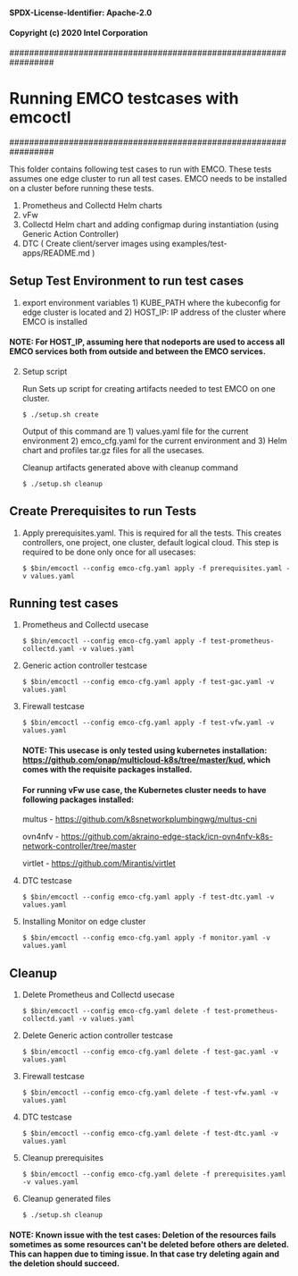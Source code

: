 #### SPDX-License-Identifier: Apache-2.0
#### Copyright (c) 2020 Intel Corporation

#################################################################
# Running EMCO testcases with emcoctl
#################################################################

This folder contains following test cases to run with EMCO. These tests assumes one edge cluster to run all test cases. EMCO needs to be installed on a cluster before running these tests.

1. Prometheus and Collectd Helm charts
2. vFw
3. Collectd Helm chart and adding configmap during instantiation (using Generic Action Controller)
4. DTC ( Create client/server images using examples/test-apps/README.md )

## Setup Test Environment to run test cases

1. export environment variables 1) KUBE_PATH where the kubeconfig for edge cluster is located and 2) HOST_IP: IP address of the cluster where EMCO is installed

#### NOTE: For HOST_IP, assuming here that nodeports are used to access all EMCO services both from outside and between the EMCO services.

2. Setup script

    Run Sets up script for creating artifacts needed to test EMCO on one cluster.

    `$ ./setup.sh create`

    Output of this command are 1) values.yaml file for the current environment 2) emco_cfg.yaml for the current environment and 3) Helm chart and profiles tar.gz files for all the usecases.

    Cleanup artifacts generated above with cleanup command

    `$ ./setup.sh cleanup`

## Create Prerequisites to run Tests
1. Apply prerequisites.yaml. This is required for all the tests. This creates controllers, one project, one cluster, default logical cloud. This step is required to be done only once for all usecases:

    `$ $bin/emcoctl --config emco-cfg.yaml apply -f prerequisites.yaml -v values.yaml`

## Running test cases

1. Prometheus and Collectd usecase

    `$ $bin/emcoctl --config emco-cfg.yaml apply -f test-prometheus-collectd.yaml -v values.yaml`

2. Generic action controller testcase

    `$ $bin/emcoctl --config emco-cfg.yaml apply -f test-gac.yaml -v values.yaml`

3. Firewall testcase

    `$ $bin/emcoctl --config emco-cfg.yaml apply -f test-vfw.yaml -v values.yaml`
    #### NOTE: This usecase is only tested using kubernetes installation: https://github.com/onap/multicloud-k8s/tree/master/kud, which comes with the requisite packages installed.
    #### For running vFw use case, the Kubernetes cluster needs to have following packages installed:
     multus - https://github.com/k8snetworkplumbingwg/multus-cni

     ovn4nfv - https://github.com/akraino-edge-stack/icn-ovn4nfv-k8s-network-controller/tree/master

     virtlet - https://github.com/Mirantis/virtlet

4. DTC testcase

    `$ $bin/emcoctl --config emco-cfg.yaml apply -f test-dtc.yaml -v values.yaml`

5. Installing Monitor on edge cluster

    `$ $bin/emcoctl --config emco-cfg.yaml apply -f monitor.yaml -v values.yaml`

## Cleanup

1. Delete Prometheus and Collectd usecase

    `$ $bin/emcoctl --config emco-cfg.yaml delete -f test-prometheus-collectd.yaml -v values.yaml`

2. Delete Generic action controller testcase

    `$ $bin/emcoctl --config emco-cfg.yaml delete -f test-gac.yaml -v values.yaml`

3. Firewall testcase

    `$ $bin/emcoctl --config emco-cfg.yaml delete -f test-vfw.yaml -v values.yaml`

4. DTC testcase

    `$ $bin/emcoctl --config emco-cfg.yaml delete -f test-dtc.yaml -v values.yaml`

5. Cleanup prerequisites

    `$ $bin/emcoctl --config emco-cfg.yaml delete -f prerequisites.yaml -v values.yaml`

6. Cleanup generated files

    `$ ./setup.sh cleanup`

#### NOTE: Known issue with the test cases: Deletion of the resources fails sometimes as some resources can't be deleted before others are deleted. This can happen due to timing issue. In that case try deleting again and the deletion should succeed.
